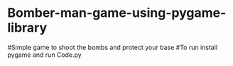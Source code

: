 # Bomber-man-game-using-pygame-library
#Simple game to shoot the bombs and protect your base
#To run install pygame and run Code.py
